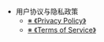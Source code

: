 - 用户协议与隐私政策
  - [※ 《Privacy Policy》](PrivacyPolicy.md) 
  - [※ 《Terms of Service》](TermsOfService.md) 
  


